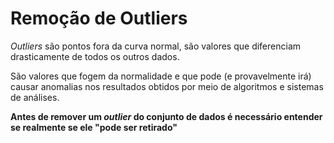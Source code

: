 # Remoção de Outliers

*Outliers* são pontos fora da curva normal, são valores que diferenciam drasticamente de todos os outros dados.

São valores que fogem da normalidade e que pode (e provavelmente irá) causar anomalias nos resultados obtidos por meio de algoritmos e sistemas de análises.

**Antes de remover um *outlier* do conjunto de dados é necessário entender se realmente se ele "pode ser retirado"**


